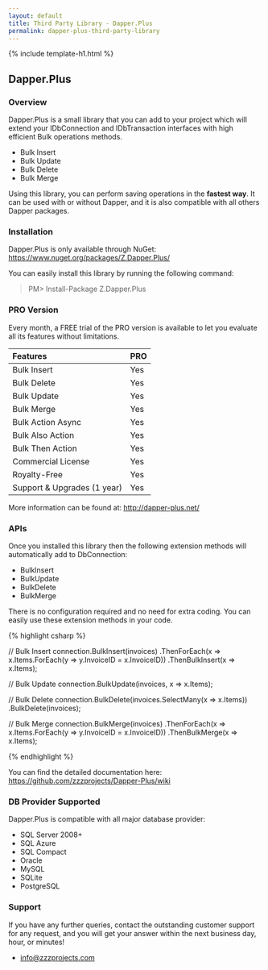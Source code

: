 ```yaml
---
layout: default
title: Third Party Library - Dapper.Plus
permalink: dapper-plus-third-party-library
---
```


{% include template-h1.html %}

## Dapper.Plus

### Overview

Dapper.Plus is a small library that you can add to your project which will extend your IDbConnection and IDbTransaction interfaces with high efficient Bulk operations methods.

- Bulk Insert
- Bulk Update
- Bulk Delete
- Bulk Merge

Using this library, you can perform saving operations in the **fastest way**. It can be used with or without Dapper, and it is also compatible with all others Dapper packages.

### Installation

Dapper.Plus is only available through NuGet: <a href="https://www.nuget.org/packages/Z.Dapper.Plus/" target="_blank">https://www.nuget.org/packages/Z.Dapper.Plus/</a>

You can easily install this library by running the following command:

> PM> Install-Package Z.Dapper.Plus 

### PRO Version

Every month, a FREE trial of the PRO version is available to let you evaluate all its features without limitations.

| Features | PRO |
| :---------- | :----- |
| Bulk Insert | Yes |
| Bulk Delete | Yes |
| Bulk Update | Yes |
| Bulk Merge | Yes |
| Bulk Action Async | Yes |
| Bulk Also Action | Yes |
| Bulk Then Action | Yes |
| Commercial License | Yes |
| Royalty-Free | Yes |
| Support & Upgrades (1 year) | Yes |

More information can be found at: <a href="http://dapper-plus.net/" target="_blank">http://dapper-plus.net/</a>

### APIs

Once you installed this library then the following extension methods will automatically add to DbConnection:

- BulkInsert
- BulkUpdate
- BulkDelete
- BulkMerge

There is no configuration required and no need for extra coding. You can easily use these extension methods in your code.

{% highlight csharp %}

// Bulk Insert
connection.BulkInsert(invoices)
	.ThenForEach(x => x.Items.ForEach(y => y.InvoiceID = x.InvoiceID))
	.ThenBulkInsert(x => x.Items);
  
// Bulk Update
connection.BulkUpdate(invoices, x => x.Items);

// Bulk Delete
connection.BulkDelete(invoices.SelectMany(x => x.Items))
	.BulkDelete(invoices);

// Bulk Merge
connection.BulkMerge(invoices)
	.ThenForEach(x => x.Items.ForEach(y => y.InvoiceID = x.InvoiceID))
	.ThenBulkMerge(x => x.Items);
  
{% endhighlight %}

You can find the detailed documentation here: <a href="https://github.com/zzzprojects/Dapper-Plus/wiki" target="_blank">https://github.com/zzzprojects/Dapper-Plus/wiki</a>

### DB Provider Supported

Dapper.Plus is compatible with all major database provider:

- SQL Server 2008+
- SQL Azure
- SQL Compact
- Oracle
- MySQL
- SQLite
- PostgreSQL

### Support

If you have any further queries, contact the outstanding customer support for any request, and you will get your answer within the next business day, hour, or minutes!
- info@zzzprojects.com
